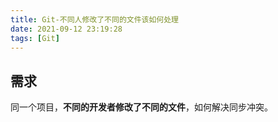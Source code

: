 ```yaml
---
title: Git-不同人修改了不同的文件该如何处理
date: 2021-09-12 23:19:28
tags: [Git]
---
```

## 需求
同一个项目，**不同的开发者修改了不同的文件**，如何解决同步冲突。